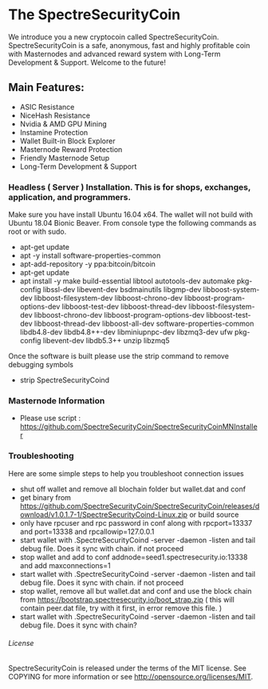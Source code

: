 # The SpectreSecurityCoin

We introduce you a new cryptocoin called SpectreSecurityCoin.
SpectreSecurityCoin is a safe, anonymous, fast and highly profitable coin with Masternodes and advanced reward system with Long-Term Development & Support.
Welcome to the future!

## Main Features:

*	ASIC Resistance
*	NiceHash Resistance
*	Nvidia & AMD GPU Mining
*	Instamine Protection
*	Wallet Built-in Block Explorer
*	Masternode Reward Protection
*	Friendly Masternode Setup
*	Long-Term Development & Support

### Headless ( Server ) Installation. This is for shops, exchanges, application, and programmers.
Make sure you have install Ubuntu 16.04 x64. The wallet will not build with Ubuntu 18.04 Bionic Beaver.
From console type the following commands as root or with sudo.

*	apt-get update
*	apt -y install software-properties-common
*	apt-add-repository -y ppa:bitcoin/bitcoin
*	apt-get update
*	apt install -y make build-essential libtool autotools-dev automake pkg-config libssl-dev libevent-dev bsdmainutils libgmp-dev libboost-system-dev libboost-filesystem-dev libboost-chrono-dev libboost-program-options-dev libboost-test-dev libboost-thread-dev libboost-filesystem-dev libboost-chrono-dev libboost-program-options-dev libboost-test-dev libboost-thread-dev libboost-all-dev  software-properties-common libdb4.8-dev libdb4.8++-dev libminiupnpc-dev libzmq3-dev ufw pkg-config libevent-dev libdb5.3++ unzip libzmq5

Once the software is built please use the strip command to remove debugging symbols

*	strip SpectreSecurityCoind

### Masternode Information
*	Please use script : https://github.com/SpectreSecurityCoin/SpectreSecurityCoinMNInstaller

### Troubleshooting 
Here are some simple steps to help you troubleshoot connection issues

*	shut off wallet and remove all blochain folder but wallet.dat and conf
*	get binary from https://github.com/SpectreSecurityCoin/SpectreSecurityCoin/releases/download/v1.0.1.7-1/SpectreSecurityCoind-Linux.zip or build source
*	only have rpcuser and rpc password in conf along with rpcport=13337 and port=13338 and rpcallowip=127.0.0.1
*	start wallet with .SpectreSecurityCoind -server -daemon -listen and tail debug file. Does it sync with chain. if not proceed
*	stop wallet and add to conf addnode=seed1.spectresecurity.io:13338 and add maxconnections=1
*	start wallet with .SpectreSecurityCoind -server -daemon -listen and tail debug file. Does it sync with chain. if not proceed
*	stop wallet, remove all but wallet.dat and conf and use the block chain from https://bootstrap.spectresecurity.io/boot_strap.zip ( this will contain peer.dat file, try with it first, in error remove this file. )
*	start wallet with .SpectreSecurityCoind -server -daemon -listen and tail debug file. Does it sync with chain?

###### License

SpectreSecurityCoin is released under the terms of the MIT license. See COPYING for more information or see http://opensource.org/licenses/MIT.
